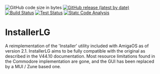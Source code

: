 ![GitHub code size in bytes](https://img.shields.io/github/languages/code-size/sodero/InstallerLG?style=flat&label=Code%20size)
[![GitHub release (latest by date)](https://img.shields.io/github/v/release/sodero/InstallerLG?style=flat&label=Latest%20release)](https://github.com/sodero/InstallerLG/releases/latest)
[![Build Status](https://img.shields.io/github/actions/workflow/status/sodero/InstallerLG/build.yml?style=flat&label=Build)](https://github.com/sodero/InstallerLG/actions/workflows/build.yml)
[![Test Status](https://img.shields.io/github/actions/workflow/status/sodero/InstallerLG/test.yml?style=flat&label=Test)](https://github.com/sodero/InstallerLG/actions/workflows/test.yml)
[![Statc Code Analysis](https://img.shields.io/github/actions/workflow/status/sodero/InstallerLG/analysis.yml?style=flat&label=Static%20code%20analysis)](https://github.com/sodero/InstallerLG/actions/workflows/analysis.yml)

# InstallerLG

A reimplementation of the 'Installer' utility included with AmigaOS as of
version 2.1. InstallerLG aims to be fully compatible with the original as
described in the V44.10 documentation. Most resource limitations found in
the Commodore implementation are gone, and the GUI has been replaced by a
MUI / Zune based one.
